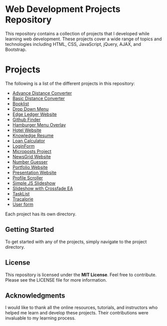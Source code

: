# Web Development Projects Repository
This repository contains a collection of projects that I developed while learning web development. These projects cover a wide range of topics and technologies including HTML, CSS, JavaScript, jQuery, AJAX, and Bootstrap.

# Projects
The following is a list of the different projects in this repository:

- [Advance Distance Converter](https://github.com/ImranNawar/web_small_projects/tree/main/Advance%20Distance%20Converter)
- [Basic Distance Converter](https://github.com/ImranNawar/web_small_projects/tree/main/Basic%20Distance%20Convertor)
- [Booklist](https://github.com/ImranNawar/web_small_projects/tree/main/Booklist)
- [Drop Down Menu](https://github.com/ImranNawar/web_small_projects/tree/main/Drop%20Down%20Menu)
- [Edge Ledger Website](https://github.com/ImranNawar/web_small_projects/tree/main/Edge%20Ledger%20Website)
- [Github Finder](https://github.com/ImranNawar/web_small_projects/tree/main/Github%20Finder)
- [Hamburger Menu Overlay](https://github.com/ImranNawar/web_small_projects/tree/main/Hamburger%20Menu%20Overlay)
- [Hotel Website](https://github.com/ImranNawar/web_small_projects/tree/main/Hotel%20Website)
- [Knowledge Resume](https://github.com/ImranNawar/web_small_projects/tree/main/Knowledge%20Resume)
- [Loan Calculator](https://github.com/ImranNawar/web_small_projects/tree/main/Loan_Calculator)
- [LoginForm](https://github.com/ImranNawar/web_small_projects/tree/main/LoginForm)
- [Microposts Project](https://github.com/ImranNawar/web_small_projects/tree/main/Microposts%20Project)
- [NewsGrid Website](https://github.com/ImranNawar/web_small_projects/tree/main/NewsGrid%20Website)
- [Number Guesser](https://github.com/ImranNawar/web_small_projects/tree/main/Number_Guesser)
- [Portfolio Website](https://github.com/ImranNawar/web_small_projects/tree/main/Portfolio%20Website)
- [Presentation Website](https://github.com/ImranNawar/web_small_projects/tree/main/Presentation_website)
- [Profile Scroller](https://github.com/ImranNawar/web_small_projects/tree/main/Profile%20Scroller)
- [Simple JS Slideshow](https://github.com/ImranNawar/web_small_projects/tree/main/Simple%20JS%20Slidshow)
- [Slideshow with Crossfade EA](https://github.com/ImranNawar/web_small_projects/tree/main/Slideshow%20with%20Cross%20fade%20EA)
- [TaskList](https://github.com/ImranNawar/web_small_projects/tree/main/TaskList)
- [Tracalorie](https://github.com/ImranNawar/web_small_projects/tree/main/Tracalorie)
- [User form](https://github.com/ImranNawar/web_small_projects/tree/main/User%20form)

Each project has its own directory.

## Getting Started
To get started with any of the projects, simply navigate to the project directory.

## License
This repository is licensed under the **MIT License**. Feel free to contribute. Please see the LICENSE file for more information. 

## Acknowledgments
I would like to thank all the online resources, tutorials, and instructors who helped me learn and develop these projects. Their contributions were invaluable to my learning process.
